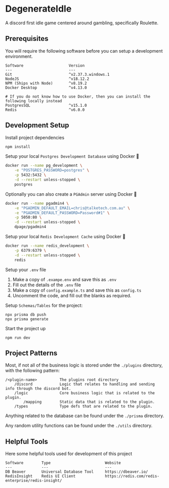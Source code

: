 # DegenerateIdle

A discord first idle game centered around gambling, specifically Roulette.

## Prerequisites

You will require the following software before you can setup a development environment.

```
Software                    Version
---                         ---
Git                         ^v2.37.3.windows.1
NodeJS                      ^v18.12.2
NPM (Ships with Node)       ^v8.19.2
Docker Desktop              ^v4.13.0

# If you do not know how to use Docker, then you can install the following locally instead
PostgresSQL                 ^v15.1.0
Redis                       ^v6.0.0
```

## Development Setup

Install project dependencies

```sh
npm install
```

Setup your local `Postgres Development Database` using Docker 🐋

```sh
docker run --name pg_development \
    -e "POSTGRES_PASSWORD=postgres" \
    -p 5432:5432 \
    -d --restart unless-stopped \
    postgres
```

Optionally you can also create a `PGAdmin` server using Docker 🐋

```sh
docker run --name pgadmin4 \
    -e "PGADMIN_DEFAULT_EMAIL=chris@talketech.com.au" \
    -e "PGADMIN_DEFAULT_PASSWORD=Password#1" \
    -p 5050:80 \
    -d --restart unless-stopped \
    dpage/pgadmin4
```

Setup your local `Redis Development Cache` using Docker 🐋

```sh
docker run --name redis_development \
    -p 6379:6379 \
    -d --restart unless-stopped \
    redis
```

Setup your `.env` file

1. Make a copy of `.exampe.env` and save this as `.env`
2. Fill out the details of the `.env` file
3. Make a copy of `config.example.ts` and save this as `config.ts`
4. Uncomment the code, and fill out the blanks as required.

Setup `Schemas/Tables` for the project:

```
npx prisma db push
npx prisma generate
```

Start the project up

```
npm run dev
```

## Project Patterns

Most, if not all of the business logic is stored under the `./plugins` directory, with the following pattern:

```
/<plugin-name>          The plugins root directory
    /discord            Logic that relates to handling and sending info through the discord bot.
    /logic              Core business logic that is related to the plugin.
        /mapping        Static data that is related to the plugin.
    /types              Type defs that are related to the plugin.
```

Anything related to the database can be found under the `./prisma` directory.

Any random utility functions can be found under the `./utils` directory.

## Helpful Tools

Here some helpful tools used for development of this project

```
Software        Type                        Website
---             ---                         ---
DB Beaver       Universal Database Tool     https://dbeaver.io/
RedisInsight    Redis UI Client             https://redis.com/redis-enterprise/redis-insight/
```
